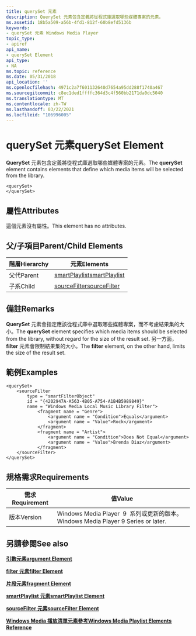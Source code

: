 ```yaml
---
title: querySet 元素
description: QuerySet 元素包含定義將從程式庫選取哪些媒體專案的元素。
ms.assetid: 18b5a509-a56b-4fd1-812f-60b8efd5136b
keywords:
- querySet 元素 Windows Media Player
topic_type:
- apiref
api_name:
- querySet Element
api_type:
- NA
ms.topic: reference
ms.date: 05/31/2018
api_location: ''
ms.openlocfilehash: 4971c2a7f601132640d7654a95dd288f1740a467
ms.sourcegitcommit: c8ec1ded1ffffc364d3c4f560bb2171da0dc5040
ms.translationtype: MT
ms.contentlocale: zh-TW
ms.lasthandoff: 03/22/2021
ms.locfileid: "106996005"
---
```

# <a name="queryset-element"></a><span data-ttu-id="19134-104">querySet 元素</span><span class="sxs-lookup"><span data-stu-id="19134-104">querySet Element</span></span>

<span data-ttu-id="19134-105">**QuerySet** 元素包含定義將從程式庫選取哪些媒體專案的元素。</span><span class="sxs-lookup"><span data-stu-id="19134-105">The **querySet** element contains elements that define which media items will be selected from the library.</span></span>

``` syntax
<querySet>
</querySet>
```

## <a name="attributes"></a><span data-ttu-id="19134-106">屬性</span><span class="sxs-lookup"><span data-stu-id="19134-106">Attributes</span></span>

<span data-ttu-id="19134-107">這個元素沒有屬性。</span><span class="sxs-lookup"><span data-stu-id="19134-107">This element has no attributes.</span></span>

## <a name="parentchild-elements"></a><span data-ttu-id="19134-108">父/子項目</span><span class="sxs-lookup"><span data-stu-id="19134-108">Parent/Child Elements</span></span>



| <span data-ttu-id="19134-109">階層</span><span class="sxs-lookup"><span data-stu-id="19134-109">Hierarchy</span></span> | <span data-ttu-id="19134-110">元素</span><span class="sxs-lookup"><span data-stu-id="19134-110">Elements</span></span>                                   |
|-----------|--------------------------------------------|
| <span data-ttu-id="19134-111">父代</span><span class="sxs-lookup"><span data-stu-id="19134-111">Parent</span></span>    | [<span data-ttu-id="19134-112">smartPlaylist</span><span class="sxs-lookup"><span data-stu-id="19134-112">smartPlaylist</span></span>](smartplaylist-element.md) |
| <span data-ttu-id="19134-113">子系</span><span class="sxs-lookup"><span data-stu-id="19134-113">Child</span></span>     | [<span data-ttu-id="19134-114">sourceFilter</span><span class="sxs-lookup"><span data-stu-id="19134-114">sourceFilter</span></span>](sourcefilter-element.md)   |



 

## <a name="remarks"></a><span data-ttu-id="19134-115">備註</span><span class="sxs-lookup"><span data-stu-id="19134-115">Remarks</span></span>

<span data-ttu-id="19134-116">**QuerySet** 元素會指定應該從程式庫中選取哪些媒體專案，而不考慮結果集的大小。</span><span class="sxs-lookup"><span data-stu-id="19134-116">The **querySet** element specifies which media items should be selected from the library, without regard for the size of the result set.</span></span> <span data-ttu-id="19134-117">另一方面， **filter** 元素會限制結果集的大小。</span><span class="sxs-lookup"><span data-stu-id="19134-117">The **filter** element, on the other hand, limits the size of the result set.</span></span>

## <a name="examples"></a><span data-ttu-id="19134-118">範例</span><span class="sxs-lookup"><span data-stu-id="19134-118">Examples</span></span>


```
<querySet>
    <sourceFilter 
        type = "smartFilterObject" 
        id = "{4202947A-A563-4B05-A754-A1B4B5989849}"
        name = "Windows Media Local Music Library Filter">
            <fragment name = "Genre">
                <argument name = "Condition">Equals</argument>
                <argument name = "Value">Rock</argument>
            </fragment>
            <fragment name = "Artist">
                <argument name = "Condition">Does Not Equal</argument>
                <argument name = "Value">Brenda Diaz</argument>
            </fragment>
    </sourceFilter>
</querySet>
```



## <a name="requirements"></a><span data-ttu-id="19134-119">規格需求</span><span class="sxs-lookup"><span data-stu-id="19134-119">Requirements</span></span>



| <span data-ttu-id="19134-120">需求</span><span class="sxs-lookup"><span data-stu-id="19134-120">Requirement</span></span> | <span data-ttu-id="19134-121">值</span><span class="sxs-lookup"><span data-stu-id="19134-121">Value</span></span> |
|--------------------|----------------------------------------------------|
| <span data-ttu-id="19134-122">版本</span><span class="sxs-lookup"><span data-stu-id="19134-122">Version</span></span><br/> | <span data-ttu-id="19134-123">Windows Media Player  9  系列或更新的版本。</span><span class="sxs-lookup"><span data-stu-id="19134-123">Windows Media Player 9 Series or later.</span></span><br/> |



## <a name="see-also"></a><span data-ttu-id="19134-124">另請參閱</span><span class="sxs-lookup"><span data-stu-id="19134-124">See also</span></span>

<dl> <dt>

[<span data-ttu-id="19134-125">**引數元素**</span><span class="sxs-lookup"><span data-stu-id="19134-125">**argument Element**</span></span>](argument-element.md)
</dt> <dt>

[<span data-ttu-id="19134-126">**filter 元素**</span><span class="sxs-lookup"><span data-stu-id="19134-126">**filter Element**</span></span>](filter-element.md)
</dt> <dt>

[<span data-ttu-id="19134-127">**片段元素**</span><span class="sxs-lookup"><span data-stu-id="19134-127">**fragment Element**</span></span>](fragment-element.md)
</dt> <dt>

[<span data-ttu-id="19134-128">**smartPlaylist 元素**</span><span class="sxs-lookup"><span data-stu-id="19134-128">**smartPlaylist Element**</span></span>](smartplaylist-element.md)
</dt> <dt>

[<span data-ttu-id="19134-129">**sourceFilter 元素**</span><span class="sxs-lookup"><span data-stu-id="19134-129">**sourceFilter Element**</span></span>](sourcefilter-element.md)
</dt> <dt>

[<span data-ttu-id="19134-130">**Windows Media 播放清單元素參考**</span><span class="sxs-lookup"><span data-stu-id="19134-130">**Windows Media Playlist Elements Reference**</span></span>](windows-media-playlist-elements-reference.md)
</dt> </dl>

 

 





